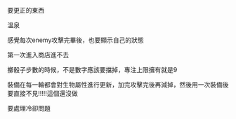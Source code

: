 要更正的東西

溫泉

感覺每次enemy攻擊完畢後，也要顯示自己的狀態

第一次進入商店進不去

擲骰子步數的時候，不是數字應該要擋掉，專注上限擁有就是9

裝備在每一輪都會對生物屬性進行更新，加完攻擊完後再減掉，然後用一次裝備後要直接不見!!!!!這個還沒做

要處理冷卻問題


